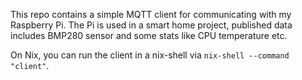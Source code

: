 This repo contains a simple MQTT client for communicating with my Raspberry Pi.
The Pi is used in a smart home project, published data includes BMP280 sensor and some stats like CPU temperature etc.

On Nix, you can run the client in a nix-shell via `nix-shell --command "client"`.
